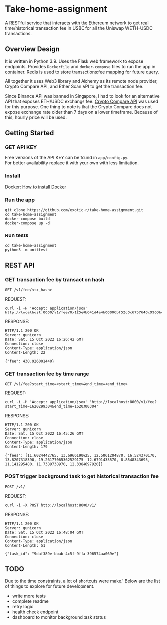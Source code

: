 # Take-home-assignment

A RESTful service that interacts with the Ethereum network to get real time/historical 
transaction fee in USBC for all the Uniswap WETH-USDC transactions.


## Overview Design

It is written in Python 3.9. Uses the Flask web framework to expose endpoints.
Provides `Dockerfile` and `docker-compose` files to run the app in container.
Redis is used to store transactions:fee mapping for future query. 

All together it uses Web3 library and Alchemy as its remote node provider, Crypto Compare API, and Ether Scan API 
to get the transaction fee.

Since Binance API was banned in Singapore, I had to look for an alternative API that exposes ETH/USDC exchange fee.
[Crypto Compare API](https://min-api.cryptocompare.com/documentation?key=Historical&cat=dataHistohour)
 was used for this purpose. 
One thing to note is that the Crypto Compare does not expose exchange rate older than 7 days on a lower timeframe.
Because of this, hourly price will be used.

## Getting Started

### GET API KEY
Free versions of the API KEY can be found in `app/config.py`.\
For better availability replace it with your own with less limitation.

### Install
Docker: [How to install Docker](https://docs.docker.com/get-docker/)

### Run the app

```commandline
git clone https://github.com/exotic-r/take-home-assignment.git
cd take-home-assignment
docker-compose build
docker-compose up -d
```

### Run tests

```commandline
cd take-home-assignment
python3 -m unittest
```

## REST API

### GET transaction fee by transaction hash
`GET /v1/fee/<tx_hash>`

REQUEST: 
```commandline
curl -i -H 'Accept: application/json' http://localhost:8000/v1/fee/0x125e0b641d4a4b08806bf52c0c6757648c9963bcda8681e4f996f09e00d4c2cc
```
RESPONSE: 
```
HTTP/1.1 200 OK
Server: gunicorn
Date: Sat, 15 Oct 2022 16:26:42 GMT
Connection: close
Content-Type: application/json
Content-Length: 22

{"fee": 430.926001440}
```

### GET transaction fee by time range
`GET /v1/fee?start_time=<start_time>&end_time=<end_time>`

REQUEST: 
```commandline
curl -i -H 'Accept: application/json' 'http://localhost:8000/v1/fee?start_time=1620299304&end_time=1620300304'
```

RESPONSE: 
```
HTTP/1.1 200 OK
Server: gunicorn
Date: Sat, 15 Oct 2022 16:45:26 GMT
Connection: close
Content-Type: application/json
Content-Length: 179

{"fees": [11.6024442765, 13.6966190625, 12.5061204870, 16.524370170, 13.8207318390, 19.26177065362529175, 12.6791433570, 8.8548343695, 11.141295480, 11.7389738970, 12.3384697920]}
```

### POST trigger background task to get historical transaction fee
`POST /v1/`

REQUEST: 
```commandline
curl -i -X POST http://localhost:8000/v1/
```
RESPONSE:
```
HTTP/1.1 200 OK
Server: gunicorn
Date: Sat, 15 Oct 2022 16:48:04 GMT
Connection: close
Content-Type: application/json
Content-Length: 51

{"task_id": "9daf389e-bbab-4c5f-9ffa-396574aa069e"}
```

## TODO
Due to the time constraints, a lot of shortcuts were make.'
Below are the list of things to explore for future development.

- write more tests
- complete readme
- retry logic 
- health check endpoint
- dashboard to monitor background task status